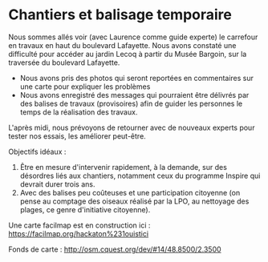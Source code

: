 # Chantiers et balisage temporaire

Nous sommes allés voir (avec Laurence comme guide experte) le carrefour en travaux en haut du boulevard Lafayette. Nous avons constaté une difficulté pour accéder au jardin Lecoq à partir du Musée Bargoin, sur la traversée du boulevard Lafayette.

- Nous avons pris des photos qui seront reportées en commentaires sur une carte pour expliquer les problèmes
- Nous avons enregistré des messages qui pourraient être délivrés par des balises de travaux (provisoires) afin de guider les personnes le temps de la réalisation des travaux.

L'après midi, nous prévoyons de retourner avec de nouveaux experts pour tester  nos essais, les améliorer peut-être.

Objectifs idéaux :

1. Être en mesure d'intervenir rapidement, à la demande, sur des désordres liés aux chantiers, notamment ceux du programme Inspire qui devrait durer trois ans.
2. Avec des balises peu coûteuses et une participation citoyenne (on pense au comptage des oiseaux réalisé par la LPO, au nettoyage des plages, ce genre d'initiative citoyenne).

Une carte facilmap est en construction ici : <https://facilmap.org/hackaton%231ouistici>

Fonds de carte : <http://osm.cquest.org/dev/#14/48.8500/2.3500> 

